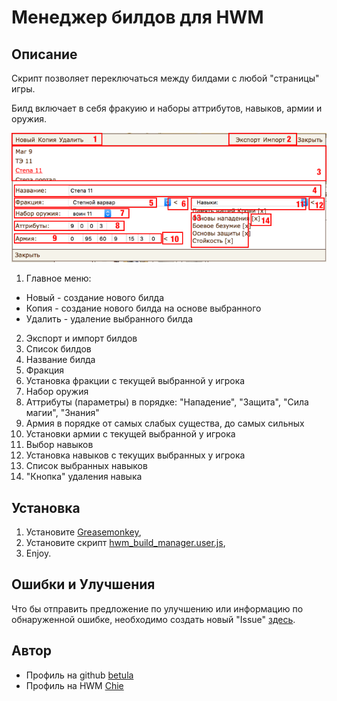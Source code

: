 # Менеджер билдов для HWM

## Описание

Скрипт позволяет переключаться между билдами с любой "страницы" игры.

Билд включает в себя фракуию и наборы аттрибутов, навыков, армии и оружия.

![Окно менеджера](https://raw.githubusercontent.com/betula/hwm_build_manager/master/images/image001.png)

1. Главное меню:
  * Новый - создание нового билда
  * Копия - создание нового билда на основе выбранного
  * Удалить - удаление выбранного билда
2. Экспорт и импорт билдов
3. Список билдов
4. Название билда
5. Фракция
6. Установка фракции с текущей выбранной у игрока
7. Набор оружия
8. Аттрибуты (параметры) в порядке: "Нападение", "Защита", "Сила магии", "Знания"
9. Армия в порядке от самых слабых существа, до самых сильных
10. Установки армии с текущей выбранной у игрока
11. Выбор навыков
12. Установка навыков с текущих выбранных у игрока
13. Список выбранных навыков
14. "Кнопка" удаления навыка

## Установка

1. Установите [Greasemonkey](https://addons.mozilla.org/ru/firefox/addon/greasemonkey/),
2. Установите скрипт [hwm_build_manager.user.js](https://github.com/betula/hwm_build_manager/raw/master/hwm_build_manager.user.js),
3. Enjoy.

## Ошибки и Улучшения

Что бы отправить предложение по улучшению или информацию по обнаруженной ошибке, необходимо создать новый "Issue" [здесь](https://github.com/betula/hwm_build_manager/issues).

## Автор

* Профиль на github [betula](https://github.com/betula/)
* Профиль на HWM [Chie](http://www.heroeswm.ru/pl_info.php?id=645888)

